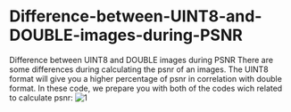 # Difference-between-UINT8-and-DOUBLE-images-during-PSNR
Difference between UINT8 and DOUBLE images during PSNR
There are some differences during calculating the psnr of an images. The UINT8 format will give you a higher percentage of psnr in correlation with double format.
In these code, we prepare you with both of the codes wich related to calculate psnr:
![1](https://user-images.githubusercontent.com/52959373/213862484-6aa391e7-6df7-4882-828a-627c61607891.PNG)
